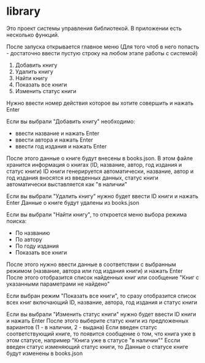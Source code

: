# library

Это проект системы управления библиотекой.
В приложении есть несколько функций.

После запуска открывается главное меню
(Для того чтоб в него попасть - достаточно ввести пустую строку на любом этапе работы с системой)

1. Добавить книгу
2. Удалить книгу
3. Найти книгу
4. Показать все книги
5. Изменить статус книги

Нужно ввести номер действия которое вы хотите совершить и нажать Enter

Если вы выбрали "Добавить книгу" необходимо:
- ввести название и нажать Enter
- ввести автора и нажать Enter
- ввести год издания и нажать Enter

После этого данные о книге будут внесены в books.json.
В этом файле хранится информация о книгах (ID, название, автор, год издания и статус книги)
ID книги генерируется автоматически, название, автор и год издания вносятся из введенных данных, статус книги автоматически выставляется как "в наличии"

Если вы выбрали "Удалить книгу" нужно будет ввести ID книги и нажать Enter
Данные о книге будут удалены из books.json

Если вы выбрали "Найти книгу", то откроется меню выбора режима поиска:
- По названию
- По автору
- По году издания
- Показать все книги

После этого нужно ввести данные в соответствии с выбранным режимом (название, автора или год издания книги) и нажать Enter
После этого отобразится список найденных книг или сообщение "Книг с указанными параметрами не найдено"

Если выбран режим "Показать все книги", то сразу отобразится список всех книг включающий ID, название, автора, год издания и статус книги

Если вы выбрали "Изменить статус книги" нужно будет ввести ID книги и нажать Enter
После этого выберите статус книги из предложенных вариантов (1 - в наличии, 2 - выдана)
Если введен статус соответствующий книге, то появится сообщение о том, что книга уже в этом статусе, например "Книга уже в статусе "в наличии""
Ессли введен статус изменяющий статус книги, то Данные о статусе книге будут изменены в books.json
